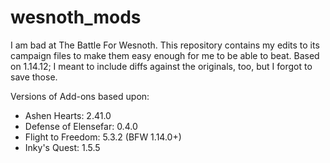 # wesnoth_mods

I am bad at The Battle For Wesnoth. This repository contains my edits to its
campaign files to make them easy enough for me to be able to beat. Based on
1.14.12; I meant to include diffs against the originals, too, but I forgot
to save those.

Versions of Add-ons based upon:
- Ashen Hearts: 2.41.0
- Defense of Elensefar: 0.4.0
- Flight to Freedom: 5.3.2 (BFW 1.14.0+)
- Inky's Quest: 1.5.5
